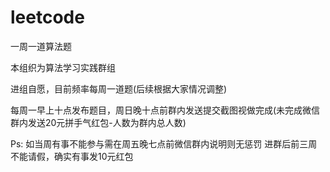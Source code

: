 # leetcode
一周一道算法题

本组织为算法学习实践群组

进组自愿，目前频率每周一道题(后续根据大家情况调整)

每周一早上十点发布题目，周日晚十点前群内发送提交截图视做完成(未完成微信群内发送20元拼手气红包-人数为群内总人数)

Ps:
如当周有事不能参与需在周五晚七点前微信群内说明则无惩罚
进群后前三周不能请假，确实有事发10元红包
